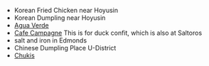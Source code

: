 - Korean Fried Chicken near Hoyusin
- Korean Dumpling near Hoyusin
- [Agua Verde](https://www.yelp.com/biz_photos/agua-verde-cafe-seattle)
- [Cafe Campagne](http://cafecampagne.com/menu)  This is for duck confit, which is also at Saltoros
- salt and iron in Edmonds
- Chinese Dumpling Place U-District
- [Chukis](https://www.yelp.com/biz_photos/tacos-chukis-seattle)

